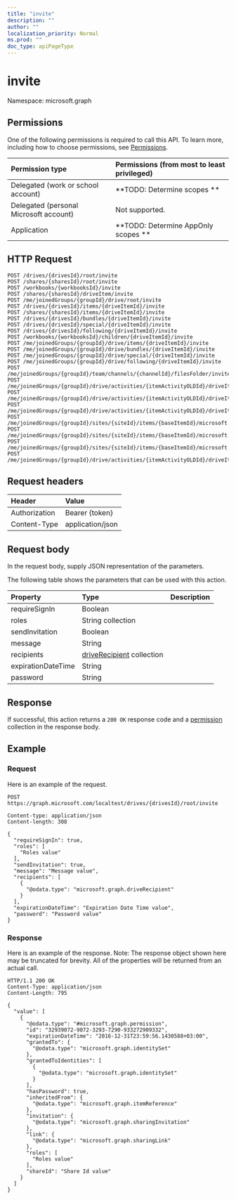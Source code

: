 ```yaml
---
title: "invite"
description: ""
author: ""
localization_priority: Normal
ms.prod: ""
doc_type: apiPageType
---
```


# invite

Namespace: microsoft.graph



## Permissions
One of the following permissions is required to call this API. To learn more, including how to choose permissions, see [Permissions](/concepts/permissions-reference.md).

|Permission type|Permissions (from most to least privileged)|
|:---|:---|
|Delegated (work or school account)|**TODO: Determine scopes **|
|Delegated (personal Microsoft account)|Not supported.|
|Application|**TODO: Determine AppOnly scopes **|

## HTTP Request
<!-- {
  "blockType": "ignored"
}
-->
``` http
POST /drives/{drivesId}/root/invite
POST /shares/{sharesId}/root/invite
POST /workbooks/{workbooksId}/invite
POST /shares/{sharesId}/driveItem/invite
POST /me/joinedGroups/{groupId}/drive/root/invite
POST /drives/{drivesId}/items/{driveItemId}/invite
POST /shares/{sharesId}/items/{driveItemId}/invite
POST /drives/{drivesId}/bundles/{driveItemId}/invite
POST /drives/{drivesId}/special/{driveItemId}/invite
POST /drives/{drivesId}/following/{driveItemId}/invite
POST /workbooks/{workbooksId}/children/{driveItemId}/invite
POST /me/joinedGroups/{groupId}/drive/items/{driveItemId}/invite
POST /me/joinedGroups/{groupId}/drive/bundles/{driveItemId}/invite
POST /me/joinedGroups/{groupId}/drive/special/{driveItemId}/invite
POST /me/joinedGroups/{groupId}/drive/following/{driveItemId}/invite
POST /me/joinedGroups/{groupId}/team/channels/{channelId}/filesFolder/invite
POST /me/joinedGroups/{groupId}/drive/activities/{itemActivityOLDId}/driveItem/invite
POST /me/joinedGroups/{groupId}/drive/activities/{itemActivityOLDId}/driveItem/listItem/driveItem/invite
POST /me/joinedGroups/{groupId}/drive/activities/{itemActivityOLDId}/driveItem/children/{driveItemId}/invite
POST /me/joinedGroups/{groupId}/sites/{siteId}/items/{baseItemId}/microsoft.graph.sharedDriveItem/root/invite
POST /me/joinedGroups/{groupId}/sites/{siteId}/items/{baseItemId}/microsoft.graph.sharedDriveItem/driveItem/invite
POST /me/joinedGroups/{groupId}/sites/{siteId}/items/{baseItemId}/microsoft.graph.sharedDriveItem/items/{driveItemId}/invite
POST /me/joinedGroups/{groupId}/drive/activities/{itemActivityOLDId}/driveItem/analytics/itemActivityStats/{itemActivityStatId}/activities/{itemActivityId}/driveItem/invite
```

## Request headers
|Header|Value|
|:---|:---|
|Authorization|Bearer {token}|
|Content-Type|application/json|

## Request body
In the request body, supply JSON representation of the parameters.

The following table shows the parameters that can be used with this action.

|Property|Type|Description|
|:---|:---|:---|
|requireSignIn|Boolean||
|roles|String collection||
|sendInvitation|Boolean||
|message|String||
|recipients|[driveRecipient](../resources/driverecipient.md) collection||
|expirationDateTime|String||
|password|String||



## Response
If successful, this action returns a `200 OK` response code and a [permission](../resources/permission.md) collection in the response body.

## Example

### Request
Here is an example of the request.
<!-- {
  "blockType": "request",
  "name": "driveitem_invite"
}
-->
``` http
POST https://graph.microsoft.com/localtest/drives/{drivesId}/root/invite

Content-type: application/json
Content-length: 308

{
  "requireSignIn": true,
  "roles": [
    "Roles value"
  ],
  "sendInvitation": true,
  "message": "Message value",
  "recipients": [
    {
      "@odata.type": "microsoft.graph.driveRecipient"
    }
  ],
  "expirationDateTime": "Expiration Date Time value",
  "password": "Password value"
}
```

### Response
Here is an example of the response. Note: The response object shown here may be truncated for brevity. All of the properties will be returned from an actual call.
<!-- {
  "blockType": "response",
  "truncated": true,
  "@odata.type": "collection(microsoft.graph.permission)"
}
-->
``` http
HTTP/1.1 200 OK
Content-Type: application/json
Content-Length: 795

{
  "value": [
    {
      "@odata.type": "#microsoft.graph.permission",
      "id": "32939072-9072-3293-7290-933272909332",
      "expirationDateTime": "2016-12-31T23:59:56.1430588+03:00",
      "grantedTo": {
        "@odata.type": "microsoft.graph.identitySet"
      },
      "grantedToIdentities": [
        {
          "@odata.type": "microsoft.graph.identitySet"
        }
      ],
      "hasPassword": true,
      "inheritedFrom": {
        "@odata.type": "microsoft.graph.itemReference"
      },
      "invitation": {
        "@odata.type": "microsoft.graph.sharingInvitation"
      },
      "link": {
        "@odata.type": "microsoft.graph.sharingLink"
      },
      "roles": [
        "Roles value"
      ],
      "shareId": "Share Id value"
    }
  ]
}
```

